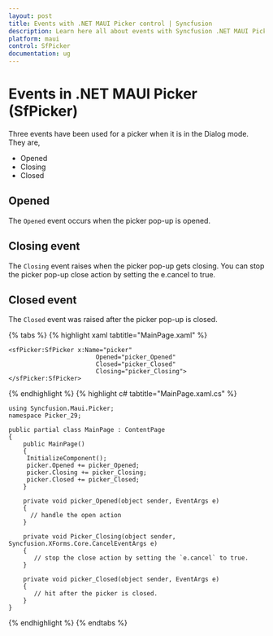```yaml
---
layout: post
title: Events with .NET MAUI Picker control | Syncfusion
description: Learn here all about events with Syncfusion .NET MAUI Picker (SfPicker) control.
platform: maui
control: SfPicker
documentation: ug
---
```


# Events in .NET MAUI Picker (SfPicker)

Three events have been used for a picker when it is in the Dialog mode. They are, 

 * Opened 
 * Closing 
 * Closed

## Opened

The `Opened` event occurs when the picker pop-up is opened.

## Closing event

The `Closing` event raises when the picker pop-up gets closing. You can stop the picker pop-up close action by setting the e.cancel to true.

## Closed event

The `Closed` event was raised after the picker pop-up is closed.

{% tabs %}
{% highlight xaml tabtitle="MainPage.xaml" %}

    <sfPicker:SfPicker x:Name="picker" 
                            Opened="picker_Opened" 
                            Closed="picker_Closed"
                            Closing="picker_Closing">
    </sfPicker:SfPicker>
    
{% endhighlight %}
{% highlight c# tabtitle="MainPage.xaml.cs" %}

    using Syncfusion.Maui.Picker;
    namespace Picker_29;

    public partial class MainPage : ContentPage
    {
        public MainPage()
        {
         InitializeComponent();
         picker.Opened += picker_Opened;
         picker.Closing += picker_Closing;
         picker.Closed += picker_Closed;
        }

        private void picker_Opened(object sender, EventArgs e)
        {
          // handle the open action
        }

        private void Picker_Closing(object sender, Syncfusion.XForms.Core.CancelEventArgs e)
        {
           // stop the close action by setting the `e.cancel` to true.
        }

        private void picker_Closed(object sender, EventArgs e)
        {
           // hit after the picker is closed.
        }
    }

{% endhighlight %}
{% endtabs %}
